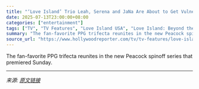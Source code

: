 ```yaml
---
title: "‘Love Island’ Trio Leah, Serena and JaNa Are About to Get Vulnerable on ‘Beyond the Villa’ Spinoff"
date: 2025-07-13T23:00:00+08:00
categories: ["entertainment"]
tags: ["TV", "TV Features", "Love Island USA", "Love Island: Beyond the Villa", "Peacock", "Reality TV"]
summary: "The fan-favorite PPG trifecta reunites in the new Peacock spinoff series that premiered Sunday."
source_url: "https://www.hollywoodreporter.com/tv/tv-features/love-island-leah-serena-jana-ppg-beyond-the-villa-interview-1236310598/"
---
```


The fan-favorite PPG trifecta reunites in the new Peacock spinoff series that premiered Sunday.

---

*来源: [原文链接](https://www.hollywoodreporter.com/tv/tv-features/love-island-leah-serena-jana-ppg-beyond-the-villa-interview-1236310598/)*
